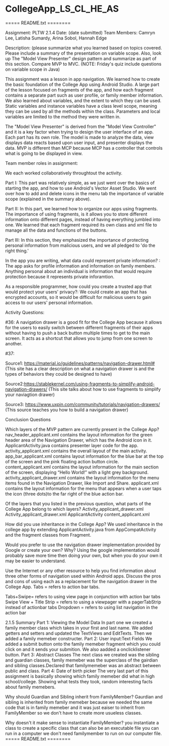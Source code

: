 # CollegeApp_LS_CL_HE_AS


===== README.txt ========

Assignment: PLTW 2.1.4
Date: (date submitted)
Team Members: Camryn Lee, Latisha Sumardy, Arina Sobol, Hannah Edge

Description: (please summarize what you learned based on topics covered.  Please include a summary of the presentation on variable scope. Also, look up
The "Model View Presenter" design pattern and summarize as part of this section.  Compare
MVP to MVC. (NOTE: Friday's quiz include questions on variable scope in Java)

This assignment was a lesson in app navigation. We learned how to create the basic foundation of the College App using Android Studio. A large part of the lesson focused on fragments of the app, and how each fragment contains a separate part such as user profile, or family member information. We also learned about variables, and the extent to which they can be used. Static variables and instance variables have a class level scope, meaning they can be used by all the methods within the class. Parameters and local variables are limited to the method they were written in.

The  "Model View Presenter" is derived from the "Model View Controller" and it is a key factor when trying to design the user interface of an app. Each part has its own role. The model is made to analyze the data, view displays data reacts based upon user input, and presenter displays the data. MVP is different than MCP because MCP has a controller that controls what is going to be displayed in view. 


Team member roles in assignment: 

We each worked collaboratively throughtout the activity.

Part I: This part was relatively simple, as we just went over the basics of starting the app, and how to use Android's Vector Asset Studio. We went over how to add and delete icons in the menu tab the importance of variable scope (explained in the summary above). 


Part II: In this part, we learned how to organize our apps using fragments. The importance of using fragments, is it allows you to store different information onto different pages, instead of having everything jumbled into one. We learned that each fragment required its own class and xml file to manage all the data and functions of the buttons. 


Part III: In this section, they emphasized the importance of protecting personal information from malicious users, and we all pledged to 'do the right thing.'


In the app you are writing, what data could represent private information? : The app asks for profile information and information on family members. Anything personal about an individual is information that would require protection because it represents private inforamtion. 


As a responsible programmer, how could you create a trusted app that would protect your users' privacy?: We could create an app that has encrypted accounts, so it would be difficult for malicious users to gain access to our users' personal information.

Activity Questions:

#36: A navigation drawer is a good fit for the College App because it allows for the users to easily switch between different fragments of their apps without having to push a back button multiple times to get to the main screen. It acts as a shortcut that allows you to jump from one screen to another. 

#37: 

Source1: https://material.io/guidelines/patterns/navigation-drawer.html# (This site has a clear description on what a navigation drawer is and the types of behaviors they could be designed to have)

Source2:https://stablekernel.com/using-fragments-to-simplify-android-navigation-drawers/ (This site talks about how to use fragments to simplify your naviagtion drawer)

Source3: https://www.uxpin.com/community/tutorials/navigation-drawers/ (This source teaches you how to build a navigation drawer)

Conclusion Questions

Which layers of the MVP pattern are currently present in the College App?
nav_header_applicant.xml contains the layout information for the green header area of the Navigation Drawer, which has the Android icon in it.
ApplicantActivity.java contains presenter layer code for the app.
activity_applicant.xml contains the overall layout of the main activity.
app_bar_applicant.xml contains layout information for the blue bar at the top of the screen and the pink floating action button circle.
content_applicant.xml contains the layout information for the main section of the screen, displaying “Hello World!” with a light grey background.
activity_applicant_drawer.xml contains the layout information for the menu items found in the Navigation Drawer, like Import and Share.
applicant.xml contains the layout information for the menu that appears when a user taps the icon (three dots)to the far right of the blue action bar.


Of the layers that you listed in the previous question, what parts of the College App belong to which layers?
Activity_applicant_drawer.xml
Activity_applicant_drawer.xml
ApplicantActivity
content_applicant.xml


How did you use inheritance in the College App?
We used inheritance in the college app by extending ApplicantActivity.java from AppCompatActivity and the fragment classes from Fragment.




Would you prefer to use the navigation drawer implementation provided by Google or create your own? Why?
Using the google implementation would probably save more time then doing your own, but when you do your own it may be easier to understand.


Use the Internet or any other resource to help you find information about three other forms of navigation used within Android apps. Discuss the pros and cons of using each as a replacement for the navigation drawer in the College App.
Tabs = refers to action bar tabs.

Tabs+Swipe= refers to using view page in conjunction with action bar tabs
Swipe View + Title Strip = refers to using a viewpager with a pagerTabStrip instead of actionbar tabs
Dropdown = refers to using list navigation in the action bar

2.1.5 Summary
Part 1: Viewing the Model Data
In part one we created a family member class which takes in your first and last name. We added getters and setters and updated the TextViews and EditTexts. Then we added a family memeber constructer.
Part 2: User input:Text Fields
We added a submit button onto the family memeber fragment which you could click on and it sends your submition. We also aadded a onclicklistener button.
Part 3: Abstract Classes
The next class we created was the sibling and guardian classes, family memeber was the superclass of the gairdian and sibling  classes.Declared that familymemeber was an abstract between public and class.
Part 4: Date of birth picker
The very last part of this assignment is basically showing which family memeber did what in high school/college. Showing what tests they took, random interesting facts about family memebers.

Why should Guardian and Sibling inherit from FamilyMember?
Gaurdian and sibling  is inherited from family memeber because we needed the same code that is in family memeber and it was just eaiser to inherit from FamilyMember so we don't have to create more usueless classes.

Why doesn't it make sense to instantiate FamilyMember?
you instantiate a class to create a specific class that can also be an executable file you can run in a computer we don't need familymember to run on our computer file.
===== README.txt ========
